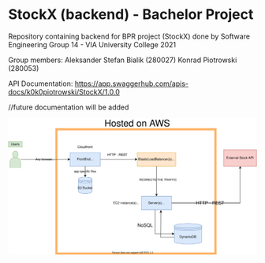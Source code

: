 # StockX (backend) - Bachelor Project

Repository containing backend for BPR project (StockX) done by Software Engineering Group 14 - VIA University College 2021

Group members: 
Aleksander Stefan Bialik (280027)
Konrad Piotrowski (280053)

API Documentation:
https://app.swaggerhub.com/apis-docs/k0k0piotrowski/StockX/1.0.0

//future documentation will be added

![alt text](https://github.com/kokopiotrowski/BPR-Backend/blob/master/systemdiagram.svg?raw=true)
